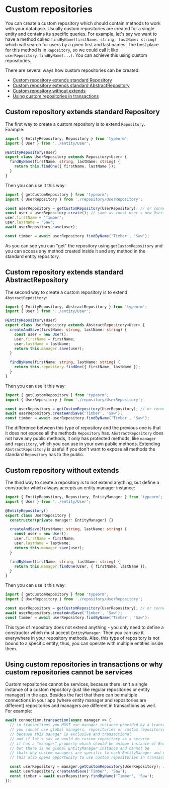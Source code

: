 # Custom repositories

You can create a custom repository which should contain methods to work with your database.
Usually custom repositories are created for a single entity and contains its specific queries.
For example, let's say we want to have a method called `findByName(firstName: string, lastName: string)`
which will search for users by a given first and last names.
The best place for this method is in `Repository`,
so we could call it like `userRepository.findByName(...)`.
You can achieve this using custom repositories.

There are several ways how custom repositories can be created.

- [Custom repository extends standard Repository](#custom-repository-extends-standard-repository)
- [Custom repository extends standard AbstractRepository](#custom-repository-extends-standard-abstractrepository)
- [Custom repository without extends](#custom-repository-without-extends)
- [Using custom repositories in transactions](#using-custom-repositories-in-transactions-or-why-custom-repositories-cannot-be-services)

## Custom repository extends standard Repository

The first way to create a custom repository is to extend `Repository`.
Example:

```typescript
import { EntityRepository, Repository } from 'typeorm';
import { User } from '../entity/User';

@EntityRepository(User)
export class UserRepository extends Repository<User> {
  findByName(firstName: string, lastName: string) {
    return this.findOne({ firstName, lastName });
  }
}
```

Then you can use it this way:

```typescript
import { getCustomRepository } from 'typeorm';
import { UserRepository } from './repository/UserRepository';

const userRepository = getCustomRepository(UserRepository); // or connection.getCustomRepository or manager.getCustomRepository()
const user = userRepository.create(); // same as const user = new User();
user.firstName = 'Timber';
user.lastName = 'Saw';
await userRepository.save(user);

const timber = await userRepository.findByName('Timber', 'Saw');
```

As you can see you can "get" the repository using `getCustomRepository`
and you can access any method created inside it and any method in the standard entity repository.

## Custom repository extends standard AbstractRepository

The second way to create a custom repository is to extend `AbstractRepository`:

```typescript
import { EntityRepository, AbstractRepository } from 'typeorm';
import { User } from '../entity/User';

@EntityRepository(User)
export class UserRepository extends AbstractRepository<User> {
  createAndSave(firstName: string, lastName: string) {
    const user = new User();
    user.firstName = firstName;
    user.lastName = lastName;
    return this.manager.save(user);
  }

  findByName(firstName: string, lastName: string) {
    return this.repository.findOne({ firstName, lastName });
  }
}
```

Then you can use it this way:

```typescript
import { getCustomRepository } from 'typeorm';
import { UserRepository } from './repository/UserRepository';

const userRepository = getCustomRepository(UserRepository); // or connection.getCustomRepository or manager.getCustomRepository()
await userRepository.createAndSave('Timber', 'Saw');
const timber = await userRepository.findByName('Timber', 'Saw');
```

The difference between this type of repository and the previous one is that it does not expose all the methods `Repository` has.
`AbstractRepository` does not have any public methods,
it only has protected methods, like `manager` and `repository`, which you can use in your own
public methods.
Extending `AbstractRepository` is useful if you don't want to expose all methods the standard `Repository` has to the public.

## Custom repository without extends

The third way to create a repository is to not extend anything,
but define a constructor which always accepts an entity manager instance:

```typescript
import { EntityRepository, Repository, EntityManager } from 'typeorm';
import { User } from '../entity/User';

@EntityRepository()
export class UserRepository {
  constructor(private manager: EntityManager) {}

  createAndSave(firstName: string, lastName: string) {
    const user = new User();
    user.firstName = firstName;
    user.lastName = lastName;
    return this.manager.save(user);
  }

  findByName(firstName: string, lastName: string) {
    return this.manager.findOne(User, { firstName, lastName });
  }
}
```

Then you can use it this way:

```typescript
import { getCustomRepository } from 'typeorm';
import { UserRepository } from './repository/UserRepository';

const userRepository = getCustomRepository(UserRepository); // or connection.getCustomRepository or manager.getCustomRepository()
await userRepository.createAndSave('Timber', 'Saw');
const timber = await userRepository.findByName('Timber', 'Saw');
```

This type of repository does not extend anything - you only need to define a constructor
which must accept `EntityManager`. Then you can use it everywhere in your repository methods.
Also, this type of repository is not bound to a specific entity,
thus, you can operate with multiple entities inside them.

## Using custom repositories in transactions or why custom repositories cannot be services

Custom repositories cannot be services,
because there isn't a single instance of a custom repository (just like regular repositories or entity manager) in the app.
Besides the fact that there can be multiple connections in your app (where entity manager and repositories are different)
repositories and managers are different in transactions as well.
For example:

```typescript
await connection.transaction(async manager => {
  // in transactions you MUST use manager instance provided by a transaction,
  // you cannot use global managers, repositories or custom repositories
  // because this manager is exclusive and transactional
  // and if let's say we would do custom repository as a service
  // it has a "manager" property which should be unique instance of EntityManager
  // but there is no global EntityManager instance and cannot be
  // thats why custom managers are specific to each EntityManager and cannot be services.
  // this also opens opportunity to use custom repositories in transactions without any issues:

  const userRepository = manager.getCustomRepository(UserRepository); // DONT USE GLOBAL getCustomRepository here!
  await userRepository.createAndSave('Timber', 'Saw');
  const timber = await userRepository.findByName('Timber', 'Saw');
});
```

